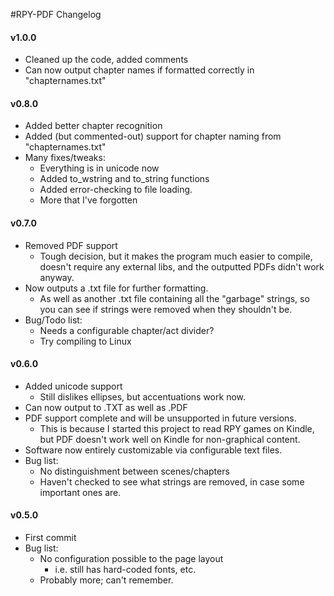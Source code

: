 #RPY-PDF Changelog

#### v1.0.0
- Cleaned up the code, added comments
- Can now output chapter names if formatted correctly in "chapternames.txt"

#### v0.8.0
- Added better chapter recognition
- Added (but commented-out) support for chapter naming from "chapternames.txt"
- Many fixes/tweaks:
	* Everything is in unicode now
	* Added to_wstring and to_string functions
	* Added error-checking to file loading.
	* More that I've forgotten

#### v0.7.0
- Removed PDF support
	* Tough decision, but it makes the program much easier to compile, doesn't require any external libs, and the outputted PDFs didn't work anyway.
- Now outputs a .txt file for further formatting.
	* As well as another .txt file containing all the "garbage" strings, so you can see if strings were removed when they shouldn't be.
- Bug/Todo list:
	* Needs a configurable chapter/act divider?
	* Try compiling to Linux

#### v0.6.0
- Added unicode support
	* Still dislikes ellipses, but accentuations work now.
- Can now output to .TXT as well as .PDF
- PDF support complete and will be unsupported in future versions.
	* This is because I started this project to read RPY games on Kindle, but PDF doesn't work well on Kindle for non-graphical content.
- Software now entirely customizable via configurable text files.
- Bug list:
	* No distinguishment between scenes/chapters
	* Haven't checked to see what strings are removed, in case some important ones are.

#### v0.5.0
- First commit
- Bug list:
	* No configuration possible to the page layout
		+ i.e. still has hard-coded fonts, etc.
	* Probably more; can't remember.
